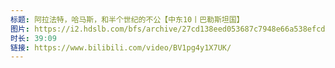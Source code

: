 ```yaml
---
标题: 阿拉法特，哈马斯，和半个世纪的不公【中东10丨巴勒斯坦国】
图片: https://i2.hdslb.com/bfs/archive/27cd138eed053687c7948e66a538efcd1b3f0b99.jpg@320w_200h_1c_!web-space-upload-video.webp
时长: 39:09
链接: https://www.bilibili.com/video/BV1pg4y1X7UK/
---
```

